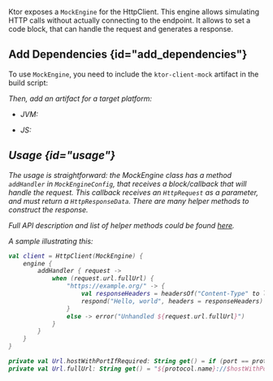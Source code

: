 [//]: # (title: Testing)

<include src="lib.md" include-id="outdated_warning"/>

Ktor exposes a `MockEngine` for the HttpClient. This engine allows simulating HTTP calls without actually connecting to the endpoint. It allows to set a code block, that can handle the request and generates a response.

## Add Dependencies {id="add_dependencies"}
To use `MockEngine`, you need to include the `ktor-client-mock` artifact in the build script:

<var name="artifact_name" value="ktor-client-mock"/>
<include src="lib.md" include-id="add_ktor_artifact"/>

Then, add an artifact for a target platform:
* JVM:

    <var name="artifact_name" value="ktor-client-mock-jvm"/>
    <include src="lib.md" include-id="add_ktor_artifact"/>

* JS:

    <var name="artifact_name" value="ktor-client-mock-js"/>
    <include src="lib.md" include-id="add_ktor_artifact"/>



## Usage {id="usage"}

The usage is straightforward: the MockEngine class has a method `addHandler` in `MockEngineConfig`, that receives a block/callback that will handle the request. This callback receives an `HttpRequest` as a parameter, and must return a `HttpResponseData`. There are many helper methods to construct the response.

Full API description and list of helper methods could be found [here](https://api.ktor.io/%ktor_version%/io.ktor.client.engine.mock/).

A sample illustrating this:

```kotlin
val client = HttpClient(MockEngine) {
    engine {
        addHandler { request ->
            when (request.url.fullUrl) {
                "https://example.org/" -> {
                    val responseHeaders = headersOf("Content-Type" to listOf(ContentType.Text.Plain.toString()))
                    respond("Hello, world", headers = responseHeaders)
                }
                else -> error("Unhandled ${request.url.fullUrl}")
            }
        }
    }
}

private val Url.hostWithPortIfRequired: String get() = if (port == protocol.defaultPort) host else hostWithPort
private val Url.fullUrl: String get() = "${protocol.name}://$hostWithPortIfRequired$fullPath"
```